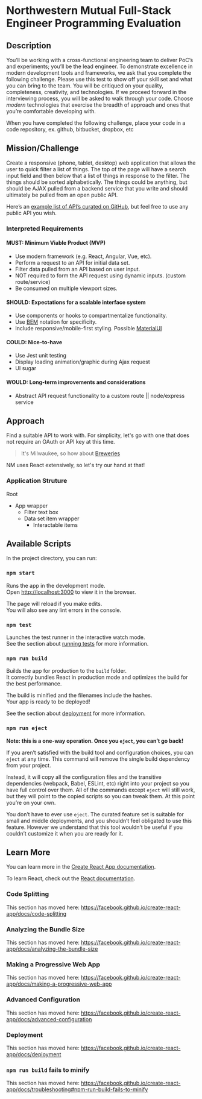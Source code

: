 # Northwestern Mutual Full-Stack Engineer Programming Evaluation

## Description

You’ll be working with a cross-functional engineering team to deliver PoC’s and experiments; you’ll be the lead engineer. To demonstrate excellence in modern development tools and frameworks, we ask that you complete the following challenge. Please use this test to show off your skill set and what you can bring to the team. You will be critiqued on your quality, completeness, creativity, and technologies. If we proceed forward in the interviewing process, you will be asked to walk through your code. Choose _modern_ technologies that exercise the breadth of approach and ones that you’re comfortable developing with.

When you have completed the following challenge, place your code in a code repository, ex. github, bitbucket, dropbox, etc

## Mission/Challenge

Create a responsive (phone, tablet, desktop) web application that allows the user to quick filter a list of things. The top of the page will have a search input field and then below that a list of things in response to the filter. The things should be sorted alphabetically. The things could be anything, but should be AJAX pulled from a backend service that you write and should ultimately be pulled from an open public API.

Here’s an [example list of API’s curated on GitHub](https://github.com/toddmotto/public-apis),  but feel free to use any public API you wish.

### Interpreted Requirements

#### MUST: Minimum Viable Product (MVP)

* Use modern framework (e.g. React, Angular, Vue, etc).
* Perform a request to an API for initial data set.
* Filter data pulled from an API based on user input.
* NOT required to form the API request using dynamic inputs. (custom route/service)
* Be consumed on multiple viewport sizes.

#### SHOULD: Expectations for a scalable interface system

* Use components or hooks to compartmentalize functionality.
* Use [BEM](http://getbem.com/introduction/) notation for specificity.
* Include responsive/mobile-first styling. Possible [MaterialUI](https://material-ui.com/components/box/)

#### COULD: Nice-to-have

* Use Jest unit testing
* Display loading animation/graphic during Ajax request
* UI sugar

#### WOULD: Long-term improvements and considerations

* Abstract API request functionality to a custom route || node/express service

## Approach

Find a suitable API to work with. For simplicity, let's go with one that does not require an OAuth or API key at this time.
> It's Milwaukee, so how about [Breweries](https://www.openbrewerydb.org/)

NM uses React extensively, so let's try our hand at that!

### Application Struture

Root
- App wrapper
  - Filter text box
  - Data set item wrapper
    - Interactable items


## Available Scripts

In the project directory, you can run:

### `npm start`

Runs the app in the development mode.<br />
Open [http://localhost:3000](http://localhost:3000) to view it in the browser.

The page will reload if you make edits.<br />
You will also see any lint errors in the console.

### `npm test`

Launches the test runner in the interactive watch mode.<br />
See the section about [running tests](https://facebook.github.io/create-react-app/docs/running-tests) for more information.

### `npm run build`

Builds the app for production to the `build` folder.<br />
It correctly bundles React in production mode and optimizes the build for the best performance.

The build is minified and the filenames include the hashes.<br />
Your app is ready to be deployed!

See the section about [deployment](https://facebook.github.io/create-react-app/docs/deployment) for more information.

### `npm run eject`

**Note: this is a one-way operation. Once you `eject`, you can’t go back!**

If you aren’t satisfied with the build tool and configuration choices, you can `eject` at any time. This command will remove the single build dependency from your project.

Instead, it will copy all the configuration files and the transitive dependencies (webpack, Babel, ESLint, etc) right into your project so you have full control over them. All of the commands except `eject` will still work, but they will point to the copied scripts so you can tweak them. At this point you’re on your own.

You don’t have to ever use `eject`. The curated feature set is suitable for small and middle deployments, and you shouldn’t feel obligated to use this feature. However we understand that this tool wouldn’t be useful if you couldn’t customize it when you are ready for it.

## Learn More

You can learn more in the [Create React App documentation](https://facebook.github.io/create-react-app/docs/getting-started).

To learn React, check out the [React documentation](https://reactjs.org/).

### Code Splitting

This section has moved here: https://facebook.github.io/create-react-app/docs/code-splitting

### Analyzing the Bundle Size

This section has moved here: https://facebook.github.io/create-react-app/docs/analyzing-the-bundle-size

### Making a Progressive Web App

This section has moved here: https://facebook.github.io/create-react-app/docs/making-a-progressive-web-app

### Advanced Configuration

This section has moved here: https://facebook.github.io/create-react-app/docs/advanced-configuration

### Deployment

This section has moved here: https://facebook.github.io/create-react-app/docs/deployment

### `npm run build` fails to minify

This section has moved here: https://facebook.github.io/create-react-app/docs/troubleshooting#npm-run-build-fails-to-minify
